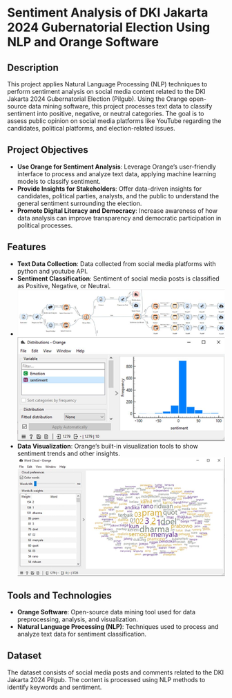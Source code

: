 # Sentiment Analysis of DKI Jakarta 2024 Gubernatorial Election Using NLP and Orange Software

## Description

This project applies Natural Language Processing (NLP) techniques to perform sentiment analysis on social media content related to the DKI Jakarta 2024 Gubernatorial Election (Pilgub). Using the Orange open-source data mining software, this project processes text data to classify sentiment into positive, negative, or neutral categories. The goal is to assess public opinion on social media platforms like YouTube regarding the candidates, political platforms, and election-related issues.

## Project Objectives

- **Use Orange for Sentiment Analysis**: Leverage Orange’s user-friendly interface to process and analyze text data, applying machine learning models to classify sentiment.
- **Provide Insights for Stakeholders**: Offer data-driven insights for candidates, political parties, analysts, and the public to understand the general sentiment surrounding the election.
- **Promote Digital Literacy and Democracy**: Increase awareness of how data analysis can improve transparency and democratic participation in political processes.

## Features

- **Text Data Collection**: Data collected from social media platforms with python and youtube API.
- **Sentiment Classification**: Sentiment of social media posts is classified as Positive, Negative, or Neutral.
- ![workflow](https://github.com/dikirust/Sentiment-Analysis-of-DKI-Jakarta-2024-Gubernatorial-Election-Using-NLP/blob/main/workflow%20orange%201.png?raw=true)
  ![sentiment](https://github.com/dikirust/Sentiment-Analysis-of-DKI-Jakarta-2024-Gubernatorial-Election-Using-NLP/blob/main/sentiment.png?raw=true)
- **Data Visualization**: Orange’s built-in visualization tools to show sentiment trends and other insights.
  ![DV](https://github.com/dikirust/Sentiment-Analysis-of-DKI-Jakarta-2024-Gubernatorial-Election-Using-NLP/blob/main/ss%20wordcloud%201.png?raw=true)

## Tools and Technologies

- **Orange Software**: Open-source data mining tool used for data preprocessing, analysis, and visualization.
- **Natural Language Processing (NLP)**: Techniques used to process and analyze text data for sentiment classification.

## Dataset

The dataset consists of social media posts and comments related to the DKI Jakarta 2024 Pilgub. The content is processed using NLP methods to identify keywords and sentiment.
